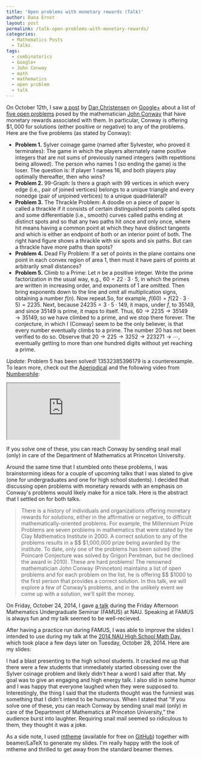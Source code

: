 ```yaml
---
title: 'Open problems with monetary rewards (Talk)'
author: Dana Ernst
layout: post
permalink: /talk-open-problems-with-monetary-rewards/
categories:
  - Mathematics Posts
  - Talks
tags:
  - combinatorics
  - Google+
  - John Conway
  - math
  - mathematics
  - open problem
  - talk
---
```


On October 12th, I saw [a post](https://plus.google.com/115742208154874814350/posts/CdNRDrUXFyy) by [Dan Christensen](https://plus.google.com/u/0/+DanChristensen/posts) on [Google+](https://plus.google.com) about a list of [five open problems](http://www.cheswick.com/ches/conway1000.pdf) posed by the mathematician [John Conway](http://en.wikipedia.org/wiki/John_Horton_Conway) that have monetary rewards associated with them.  In particular, Conway is offering $\$1,000$ for solutions (either positive or negative) to any of the problems. Here are the five problems (as stated by Conway):

* **Problem 1.** Sylver coinage game (named after Sylvester, who proved it terminates): The game in which the players alternately name positive integers that are not sums of previously named integers (with repetitions being allowed). The person who names 1 (so ending the game) is the loser. The question is: If player 1 names 16, and both players play optimally thereafter, then who wins?
* **Problem 2.** 99-Graph: Is there a graph with 99 vertices in which every edge (i.e., pair of joined vertices) belongs to a unique triangle and every nonedge (pair of unjoined vertices) to a unique quadrilateral?
* **Problem 3.** The Thrackle Problem: A doodle on a piece of paper is called a thrackle if it consists of certain distinguished points called spots and some differentiable (i.e., smooth) curves called paths ending at distinct spots and so that any two paths hit once and only once, where hit means having a common point at which they have distinct tangents and which is either an endpoint of both or an interior point of both. The right hand figure shows a thrackle with six spots and six paths. But can a thrackle have more paths than spots?
* **Problem 4.** Dead Fly Problem: If a set of points in the plane contains one point in each convex region of area 1, then must it have pairs of points at arbitrarily small distances?
* **Problem 5.** Climb to a Prime: Let $n$ be a positive integer. Write the prime factorization in the usual way, e.g., $60 = 22 \cdot 3 \cdot 5$, in which the primes are written in increasing order, and exponents of 1 are omitted. Then bring exponents down to the line and omit all multiplication signs, obtaining a number $f(n)$. Now repeat.So, for example, $f(60) = f(22 \cdot 3 \cdot 5) = 2235$. Next, because $24235 = 3 \cdot 5 \cdot 149$, it maps, under $f$, to 35149, and since 35149 is prime, it maps to itself. Thus, $60 \to 2235 \to 35149
\to 35149$, so we have climbed to a prime, and we stop there forever. The conjecture, in which I (Conway) seem to be the only believer, is that every number eventually climbs to a prime. The number 20 has not been verified to do so. Observe that $20 \to 225 \to 3252 \to 223271 \to \cdots$, eventually getting to more than one hundred digits without yet reaching a prime.

*Update:* Problem 5 has been solved!  13532385396179 is a counterexample.  To learn more, check out the  [Aperiodical](http://aperiodical.com/2017/06/13532385396179-doesnt-climb-to-a-prime/) and the following video from [Numberphile](https://www.youtube.com/channel/UCoxcjq-8xIDTYp3uz647V5A):

<div class="embed-responsive embed-responsive-16by9">
  <iframe class="embed-responsive-item" src="https://youtu.be/F6t2oIEjWlc"></iframe>
</div>

If you solve one of these, you can reach Conway by sending snail mail (only) in care of the Department of Mathematics at Princeton University.

Around the same time that I stumbled onto these problems, I was brainstorming ideas for a couple of upcoming talks that I was slated to give (one for undergraduates and one for high school students).  I decided that discussing open problems with monetary rewards with an emphasis on Conway's problems would likely make for a nice talk.  Here is the abstract that I settled on for both talks.

> There is a history of individuals and organizations offering monetary rewards for solutions, either in the affirmative or negative, to difficult mathematically-oriented problems. For example, the Millennium Prize Problems are seven problems in mathematics that were stated by the Clay Mathematics Institute in 2000. A correct solution to any of the problems results in a $\$ $1,000,000 prize being awarded by the institute. To date, only one of the problems has been solved (the Poincaré Conjecture was solved by Grigori Perelman, but he declined the award in 2010). These are hard problems! The renowned mathematician John Conway (Princeton) maintains a list of open problems and for each problem on the list, he is offering $\$ $1000 to the first person that provides a correct solution. In this talk, we will explore a few of Conway’s problems, and in the unlikely event we come up with a solution, we’ll split the money.

On Friday, October 24, 2014, I gave [a talk](https://speakerdeck.com/dcernst/open-problems-with-monetary-rewards) during the Friday Afternoon Mathematics Undergraduate Seminar (FAMUS) at NAU.  Speaking at FAMUS is always fun and my talk seemed to be well-recieved.

After having a practice run during FAMUS, I was able to improve the slides I intended to use during my talk at the [2014 NAU High School Math Day](http://nau.edu/CEFNS/NatSci/Math/Department-Activities/High-School-Math-Day/), which took place a few days later on Tuesday, October 28, 2014.  Here are my slides:

<div>
<script async class="speakerdeck-embed" data-id="f4cbd650421b0132d584068a5b24ded7" data-ratio="1.33333333333333" src="//speakerdeck.com/assets/embed.js"></script>
</div>

I had a blast presenting to the high school students.  It cracked me up that there were a few students that immediately started obsessing over the Sylver coinage problem and likely didn't hear a word I said after that.  My goal was to give an engaging and high energy talk.  I also slid in some humor and I was happy that everyone laughed when they were supposed to.  Interestingly, the thing I said that the students thought was the funniest was something that I didn't intend to be humorous.  When I stated that "If you solve one of these, you can reach Conway by sending snail mail (only) in care of the Department of Mathematics at Princeton University," the audience burst into laughter.  Requiring snail mail seemed so ridiculous to them, they thought it was a joke.

As a side note, I used [mtheme](https://github.com/matze/mtheme) (available for free on [GitHub](http://github.com)) together with beamer/LaTeX to generate my slides.  I'm really happy with the look of mtheme and thrilled to get away from the standard beamer themes.
